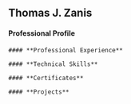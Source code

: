 ## Thomas J. Zanis

#### **Professional Profile**

```
#### **Professional Experience**
```
```
#### **Technical Skills**
```
```
#### **Certificates**
```
```
#### **Projects**
```

